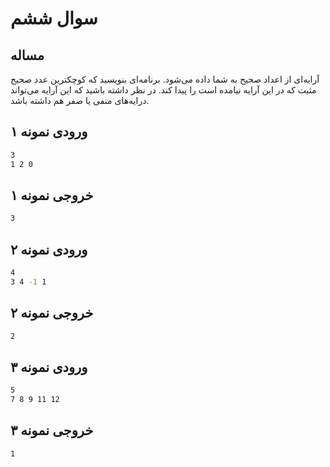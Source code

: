 # سوال ششم
## مساله
آرایه‌ای از اعداد صحیح به شما داده می‌شود. برنامه‌ای بنویسید که کوچکترین عدد صحیح مثبت که در این آرایه نیامده است را پیدا کند. در نظر داشته باشید که این آرایه می‌تواند درایه‌های منفی یا صفر هم داشته باشد.

## ورودی نمونه ۱

```sh
3
1 2 0
```

## خروجی نمونه ۱

```sh
3
```

## ورودی نمونه ۲

```sh
4
3 4 -1 1
```

## خروجی نمونه ۲

```sh
2
```

## ورودی نمونه ۳

```sh
5
7 8 9 11 12
```

## خروجی نمونه ۳

```sh
1
```

